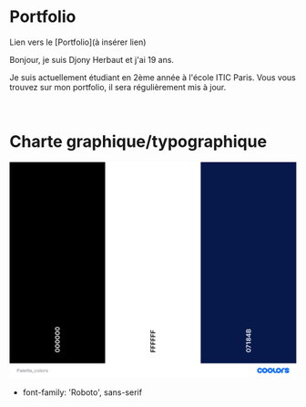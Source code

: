  # Portfolio 
Lien vers le [Portfolio](à insérer lien)
<br>

Bonjour, je suis Djony Herbaut et j'ai 19 ans. 

Je suis actuellement étudiant en 2ème année à l'école ITIC Paris. 
Vous vous trouvez sur mon portfolio, il sera régulièrement mis à jour.

<br>


# Charte graphique/typographique

![PALETTECOLOORS.png](./asset/Palette_colors.png)
- font-family: 'Roboto', sans-serif

